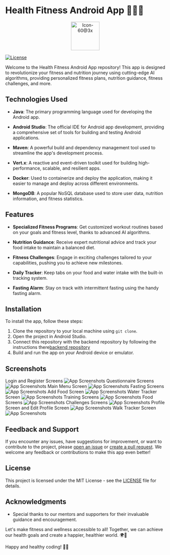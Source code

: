 # Health Fitness Android App 🏋️‍♂️🍏

<p align="center">
 <img width="90" alt="Icon-60@3x" src="/Users/nadeen.maree/Downloads/FinalProject 2/app/build/intermediates/packaged_res/debug/drawable-v24/ logo_circle_green.png">
 
</p>

[![License](https://img.shields.io/badge/license-MIT-blue.svg)](https://opensource.org/licenses/MIT)


Welcome to the Health Fitness Android App repository! This app is designed to revolutionize your fitness and nutrition journey using cutting-edge AI algorithms, providing personalized fitness plans, nutrition guidance, fitness challenges, and more.

## Technologies Used

- **Java**: The primary programming language used for developing the Android app.

- **Android Studio**: The official IDE for Android app development, providing a comprehensive set of tools for building and testing Android applications.

- **Maven**: A powerful build and dependency management tool used to streamline the app's development process.

- **Vert.x**: A reactive and event-driven toolkit used for building high-performance, scalable, and resilient apps.

- **Docker**: Used to containerize and deploy the application, making it easier to manage and deploy across different environments.

- **MongoDB**: A popular NoSQL database used to store user data, nutrition information, and fitness statistics.

## Features

- **Specialized Fitness Programs**: Get customized workout routines based on your goals and fitness level, thanks to advanced AI algorithms.

- **Nutrition Guidance**: Receive expert nutritional advice and track your food intake to maintain a balanced diet.

- **Fitness Challenges**: Engage in exciting challenges tailored to your capabilities, pushing you to achieve new milestones.

- **Daily Tracker**: Keep tabs on your food and water intake with the built-in tracking system.

- **Fasting Alarm**: Stay on track with intermittent fasting using the handy fasting alarm.

## Installation

To install the app, follow these steps:

1. Clone the repository to your local machine using `git clone`.
2. Open the project in Android Studio.
3. Connect this repository with the backend repository by following the instructions there[backend repository](https://github.com/AstarKeret/final-project-backend)
4. Build and run the app on your Android device or emulator.

## Screenshots

Login and Register Screens
![App Screenshots](/Users/nadeen.maree/Pictures/picture1.png)
Questionnaire Screens
![App Screenshots](/Users/nadeen.maree/Pictures/picture2.png)
Main Menu Screen
![App Screenshots](/Users/nadeen.maree/Pictures/picture3.png)
Fasting Screens
![App Screenshots](/Users/nadeen.maree/Pictures/picture4.png)
Add Food Screen
![App Screenshots](/Users/nadeen.maree/Pictures/picture5.png)
Water Tracker Screen
![App Screenshots](/Users/nadeen.maree/Pictures/picture6.png)
Training Screens
![App Screenshots](/Users/nadeen.maree/Pictures/picture7.png)
Food Screens
![App Screenshots](/Users/nadeen.maree/Pictures/picture8.png)
Challenges Screens
![App Screenshots](/Users/nadeen.maree/Pictures/picture9.png)
Profile Screen and Edit Profile Screen
![App Screenshots](/Users/nadeen.maree/Pictures/picture10.png)
Walk Tracker Screen
![App Screenshots](/Users/nadeen.maree/Pictures/picture11.png)


## Feedback and Support

If you encounter any issues, have suggestions for improvement, or want to contribute to the project, please [open an issue](https://github.com/nadeen-maree/health-fitness-android-app/issues) or [create a pull request](https://github.com/nadeen-maree/health-fitness-android-app/pulls). We welcome any feedback or contributions to make this app even better!

## License

This project is licensed under the MIT License - see the [LICENSE](/LICENSE) file for details.

## Acknowledgments

- Special thanks to our mentors and supporters for their invaluable guidance and encouragement.

Let's make fitness and wellness accessible to all! Together, we can achieve our health goals and create a happier, healthier world. 🌍💚

Happy and healthy coding! 🚀🌟


